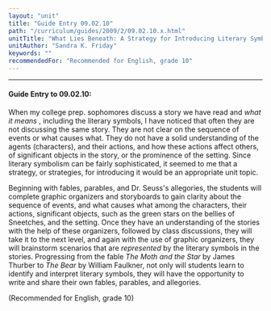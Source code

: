 ```yaml
---
layout: "unit"
title: "Guide Entry 09.02.10"
path: "/curriculum/guides/2009/2/09.02.10.x.html"
unitTitle: "What Lies Beneath: A Strategy for Introducing Literary Symbolism"
unitAuthor: "Sandra K. Friday"
keywords: ""
recommendedFor: "Recommended for English, grade 10"
---
```

<body>
<hr/>
<h4>
Guide Entry to 09.02.10:
</h4>
When my college prep. sophomores discuss a story we have read and
<i>
what it means
</i>
, including the literary symbols, I have noticed that often they are not discussing the same story. They are not clear on the sequence of events or what causes what. They do not have a solid understanding of the agents (characters), and their actions, and how these actions affect others, of significant objects in the story, or the prominence of the setting. Since literary symbolism can be fairly sophisticated, it seemed to me that a strategy, or strategies, for introducing it would be an appropriate unit topic.
<p>
Beginning with fables, parables, and Dr. Seuss's allegories, the students will complete graphic organizers and storyboards to gain clarity about the sequence of events, and what causes what among the characters, their actions, significant objects, such as the green stars on the bellies of Sneetches, and the setting. Once they have an understanding of the stories with the help of these organizers, followed by class discussions, they will take it to the next level, and again with the use of graphic organizers, they will brainstorm scenarios that are
<i>
represented
</i>
by the literary symbols in the stories. Progressing from the fable
<i>
The Moth and the Star
</i>
by James Thurber to
<i>
The Bear
</i>
by William Faulkner, not only will students learn to identify and interpret literary symbols, they will have the opportunity to write and share their own fables, parables, and allegories.
</p>
<p>
(Recommended for English, grade 10)
</p>
</body>